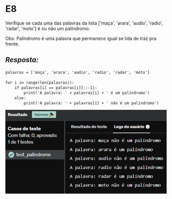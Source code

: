 # E8
Verifique se cada uma das palavras da lista ['maça', 'arara', 'audio', 'radio', 'radar', 'moto'] é ou não um palíndromo.

Obs: Palíndromo é uma palavra que permanece igual se lida de traz pra frente.

## *Resposta:*
```
palavras = ['maça', 'arara', 'audio', 'radio', 'radar', 'moto']

for i in range(len(palavras)):
    if palavras[i] == palavras[i][::-1]:
        print('A palavra: ' + palavras[i] + ' é um palíndromo')
    else:
        print('A palavra: ' + palavras[i] + ' não é um palíndromo')
```

![E8](../../Evidencias/Python_1/Exercicio_8.png)